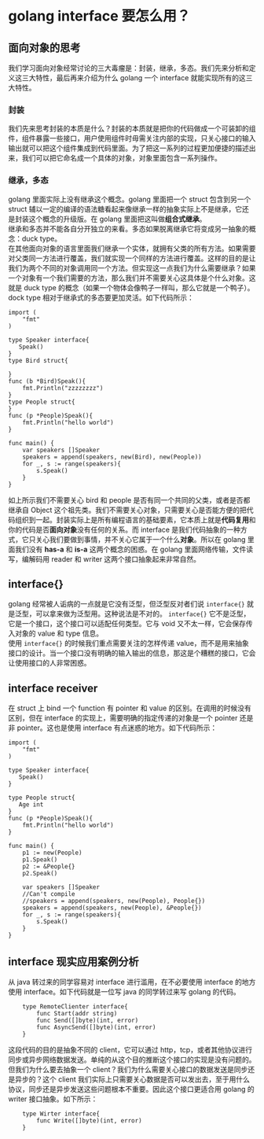 # golang interface 要怎么用？

## 面向对象的思考
我们学习面向对象经常讨论的三大毒瘤是：封装，继承，多态。我们先来分析和定义这三大特性，最后再来介绍为什么 golang 一个 interface 就能实现所有的这三大特性。  

### 封装
我们先来思考封装的本质是什么？封装的本质就是把你的代码做成一个可装卸的组件，组件暴露一些接口，用户使用组件时毋需关注内部的实现，只关心接口的输入输出就可以把这个组件集成到代码里面。为了把这一系列的过程更加便捷的描述出来，我们可以把它命名成一个具体的对象，对象里面包含一系列操作。

### 继承，多态
golang 里面实际上没有继承这个概念。golang 里面把一个 struct 包含到另一个 struct 辅以一定的编译的语法糖看起来像继承一样的抽象实际上不是继承，它还是封装这个概念的升级版。在 golang 里面把这叫做**组合式继承**。  
继承和多态并不能各自分开独立的来看。多态如果脱离继承它将变成另一抽象的概念：duck type。  
在其他面向对象的语言里面我们继承一个实体，就拥有父类的所有方法。如果需要对父类同一方法进行覆盖，我们就实现一个同样的方法进行覆盖。这样的目的是让我们为两个不同的对象调用同一个方法。但实现这一点我们为什么需要继承？如果一个对象有一个我们需要的方法，那么我们并不需要关心这具体是个什么对象。这就是 duck type 的概念（如果一个物体会像鸭子一样叫，那么它就是一个鸭子）。 dock type 相对于继承式的多态要更加灵活。如下代码所示：
```golang
import (
	"fmt"
)

type Speaker interface{
   Speak()
}
type Bird struct{

}
func (b *Bird)Speak(){
    fmt.Println("zzzzzzzz")
}
type People struct{
}
func (p *People)Speak(){
    fmt.Println("hello world")
}

func main() {
	var speakers []Speaker
	speakers = append(speakers, new(Bird), new(People))
	for _, s := range(speakers){
		s.Speak()
	}
}
```
如上所示我们不需要关心 bird 和 people 是否有同一个共同的父类，或者是否都继承自 Object 这个祖先类。我们不需要关心对象，只需要关心是否能方便的把代码组织到一起。封装实际上是所有编程语言的基础要素，它本质上就是**代码复用**和你的代码是否**面向对象**没有任何的关系。而 interface 是我们代码抽象的一种方式，它只关心我们要做到事情，并不关心它属于一个什么**对象**。所以在 golang 里面我们没有 **has-a** 和 **is-a** 这两个概念的困惑。在 golang 里面网络传输，文件读写，编解码用 reader 和 writer 这两个接口抽象起来非常自然。

## interface{}
golang 经常被人诟病的一点就是它没有泛型，但泛型反对者们说 ```interface{}``` 就是泛型，可以拿来做为泛型用。这种说法是不对的。 ```interface{}``` 它不是泛型，它是一个接口，这个接口可以适配任何类型。它与 void 又不太一样，它会保存传入对象的 value 和 type 信息。  
使用 ```interface{}``` 的时候我们重点需要关注的怎样传递 value，而不是用来抽象接口的设计。当一个接口没有明确的输入输出的信息，那这是个糟糕的接口，它会让使用接口的人非常困惑。

## interface receiver
在 struct 上 bind 一个 function 有 pointer 和 value 的区别。在调用的时候没有区别，但在 interface 的实现上，需要明确的指定传递的对象是一个 pointer 还是非 pointer。这也是使用 interface 有点迷惑的地方。如下代码所示：
```golang
import (
	"fmt"
)

type Speaker interface{
   Speak()
}

type People struct{
   Age int
}
func (p *People)Speak(){
    fmt.Println("hello world")
}

func main() {
	p1 := new(People)
	p1.Speak()
	p2 := &People{}
	p2.Speak()

	var speakers []Speaker
	//Can't compile
	//speakers = append(speakers, new(People), People{})
	speakers = append(speakers, new(People), &People{})
	for _, s := range(speakers){
		s.Speak()
	}
}
```

## interface 现实应用案例分析
从 java 转过来的同学容易对 interface 进行滥用，在不必要使用 interface 的地方使用 interface。如下代码就是一位写 java 的同学转过来写 golang 的代码。
```golang
    type RemoteClienter interface{
        func Start(addr string)
        func Send([]byte)(int, error)
        func AsyncSend([]byte)(int, error)
    }
```
这段代码的目的是抽象不同的 client，它可以通过 http，tcp，或者其他协议进行同步或异步网络数据发送。单纯的从这个目的推断这个接口的实现是没有问题的。但我们为什么要去抽象一个 client？我们为什么需要关心接口的数据发送是同步还是异步的？这个 client 我们实际上只需要关心数据是否可以发出去，至于用什么协议，同步还是异步发送这些问题根本不重要。因此这个接口更适合用 golang 的 writer 接口抽象。如下所示：
```golang
    type Wirter interface{
        func Write([]byte)(int, error)
    }
```
